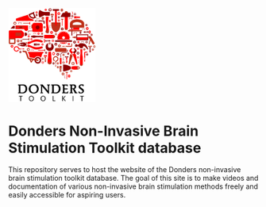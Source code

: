 <img src="Media/Donders-Toolkit-SCREEN.png" width=35%>

# Donders Non-Invasive Brain Stimulation Toolkit database
This repository serves to host the website of the Donders non-invasive brain stimulation toolkit database. The goal of this site is to make videos and documentation of various non-invasive brain stimulation methods freely and easily accessible for aspiring users.